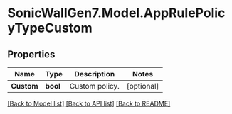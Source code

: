 # SonicWallGen7.Model.AppRulePolicyTypeCustom

## Properties

Name | Type | Description | Notes
------------ | ------------- | ------------- | -------------
**Custom** | **bool** | Custom policy. | [optional] 

[[Back to Model list]](../README.md#documentation-for-models) [[Back to API list]](../README.md#documentation-for-api-endpoints) [[Back to README]](../README.md)

